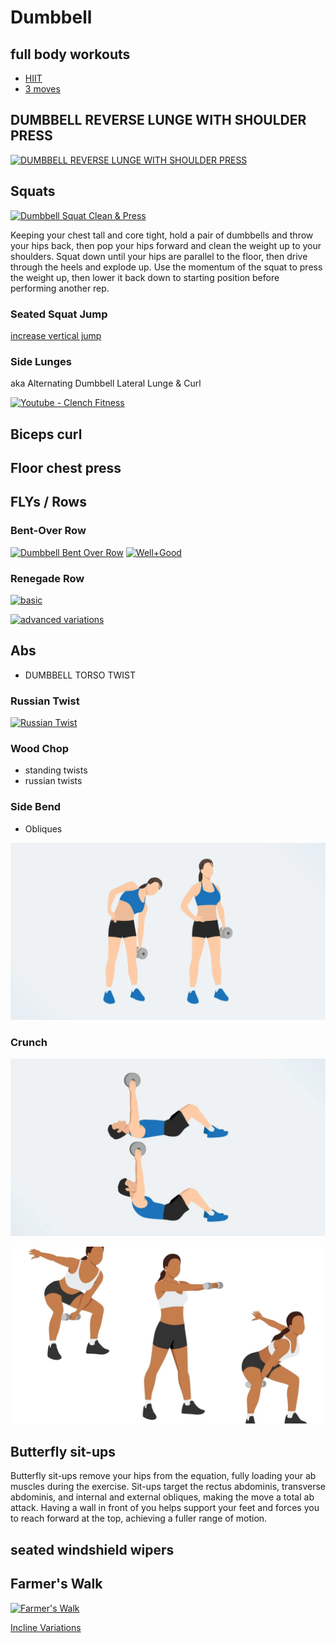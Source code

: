 # Dumbbell

## full body workouts

- [HIIT](https://www.instagram.com/reel/C5Lg21YLpXW/)
- [3 moves](https://www.instagram.com/reel/C5je2ZgSWeb/)

## DUMBBELL REVERSE LUNGE WITH SHOULDER PRESS

[![DUMBBELL REVERSE LUNGE WITH SHOULDER PRESS](https://img.youtube.com/vi/8uI0l7gCutA/0.jpg)](https://www.youtube.com/watch?v=8uI0l7gCutA)

## Squats

[![Dumbbell Squat Clean & Press](https://img.youtube.com/vi/bO0k19mG3sA/0.jpg)](https://www.youtube.com/watch?v=bO0k19mG3sA)

Keeping your chest tall and core tight, hold a pair of dumbbells and throw your hips back, then pop your hips forward and clean the weight up to your shoulders. Squat down until your hips are parallel to the floor, then drive through the heels and explode up. Use the momentum of the squat to press the weight up, then lower it back down to starting position before performing another rep.

### Seated Squat Jump

[increase vertical jump](https://www.instagram.com/reel/C_3ES8fyh0l/)

### Side Lunges

aka Alternating Dumbbell Lateral Lunge & Curl

[![Youtube - Clench Fitness](https://img.youtube.com/vi/PM4PMHEIjmM/0.jpg)](https://www.youtube.com/watch?v=PM4PMHEIjmM)

## Biceps curl

## Floor chest press

## FLYs / Rows

### Bent-Over Row

[![Dumbbell Bent Over Row](https://img.youtube.com/vi/IOOLhrkN_NI/0.jpg)](https://www.youtube.com/watch?v=shorts/IOOLhrkN_NI)
[![Well+Good](https://img.youtube.com/vi/LZxoUZV8seY/0.jpg)](https://www.youtube.com/watch?v=LZxoUZV8seY)

### Renegade Row

[![basic](https://img.youtube.com/vi/Q28cLuweLv4/0.jpg)](https://www.youtube.com/watch?v=Q28cLuweLv4)

[![advanced variations](https://img.youtube.com/vi/4qEIChzM4ZA/0.jpg)](https://www.youtube.com/watch?v=4qEIChzM4ZA)

## Abs

- DUMBBELL TORSO TWIST

### Russian Twist

[![Russian Twist](https://img.youtube.com/vi/BA-uP_-bVE8/0.jpg)](https://www.youtube.com/watch?v=shorts/BA-uP_-bVE8)

### Wood Chop

- standing twists
- russian twists

### Side Bend

- Obliques

![obliques](static/image.png)

### Crunch

![Overhead Crunch](static/image-1.png)

![dumbbell swings](static/image-2.png)

## Butterfly sit-ups

Butterfly sit-ups remove your hips from the equation, fully loading your ab muscles during the exercise. Sit-ups target the rectus abdominis, transverse abdominis, and internal and external obliques, making the move a total ab attack. Having a wall in front of you helps support your feet and forces you to reach forward at the top, achieving a fuller range of motion.

## seated windshield wipers

## Farmer's Walk

[![Farmer's Walk](https://img.youtube.com/vi/ZH9dZEiLiqA/0.jpg)](https://www.youtube.com/watch?v=ZH9dZEiLiqA)

[Incline Variations](https://www.instagram.com/reel/C7J8kO8ule6/)
